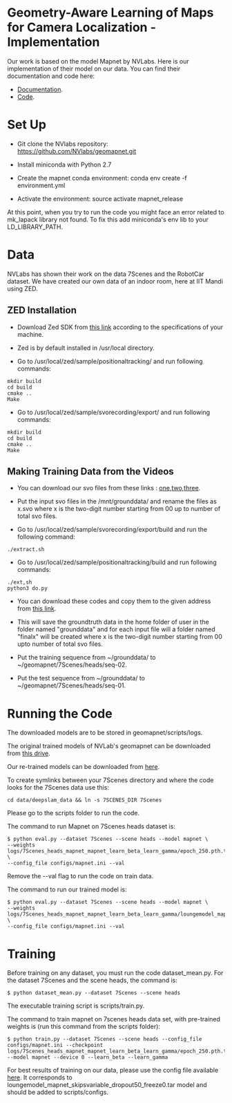 # Geometry-Aware Learning of Maps for Camera Localization - Implementation

Our work is based on the model Mapnet by NVLabs. Here is our implementation of their model on our data. You can find their documentation and code here: 
- [Documentation](https://arxiv.org/abs/1712.03342).
- [Code](https://github.com/NVlabs/geomapnet).

# Set Up
- Git clone the NVlabs repository: https://github.com/NVlabs/geomapnet.git 

- Install miniconda with Python 2.7 

- Create the mapnet conda environment: conda env create -f environment.yml 

- Activate the environment: source activate mapnet_release 

At this point, when you try to run the code you might face an error related to mk_lapack library not found. To fix this add miniconda's env lib to your LD_LIBRARY_PATH. 

# Data

NVLabs has shown their work on the data 7Scenes and the RobotCar dataset. We have created our own data of an indoor room, here at IIT Mandi using ZED.

## ZED Installation
- Download Zed SDK from [this link](https://www.stereolabs.com/developers/release/2.4/#sdkdownloads_anchor) according to the specifications of your machine. 

- Zed is by default installed in /usr/local directory.

- Go to /usr/local/zed/sample/positionaltracking/ and run following commands: 
```
mkdir build 
cd build 
cmake .. 
Make
``` 

- Go to /usr/local/zed/sample/svorecording/export/ and run following commands: 

```
mkdir build
cd build
cmake ..
Make
```
## Making Training Data from the Videos
- You can download our svo files from these links : [one](https://cloud.iitmandi.ac.in/d/f05c0fd62b/),[two](https://cloud.iitmandi.ac.in/d/749976caa4/),[three](https://cloud.iitmandi.ac.in/d/39c9af63fc/). 

- Put the input svo files in the /mnt/grounddata/ and rename the files as x.svo where x is the two-digit number starting from 00 up to number of total svo files. 

- Go to /usr/local/zed/sample/svorecording/export/build and run the following command: 

```
./extract.sh 
```

- Go to /usr/local/zed/sample/positionaltracking/build and run following commands: 

```
./ext,sh
python3 do.py
```

- You can download these codes and copy them to the given address from [this link](https://cloud.iitmandi.ac.in/d/e8a33a5266/). 

- This will save the groundtruth data in the home folder of user in the folder named  "grounddata" and for each input file will a folder named "finalx" will be created where x is the two-digit number starting from 00 upto number of total svo files. 

- Put the training sequence from ~/grounddata/ to ~/geomapnet/7Scenes/heads/seq-02.

- Put the test sequence from ~/grounddata/ to ~/geomapnet/7Scenes/heads/seq-01.

# Running the Code

The downloaded models are to be stored in geomapnet/scripts/logs. 

The original trained models of NVLab's geomapnet can be downloaded from [this drive](https://drive.google.com/drive/folders/1J2QG_nHrRTKcDf9CGXRK9MWH1h-GuMLy). 

Our re-trained models can be downloaded from [here](https://cloud.iitmandi.ac.in/d/55996b1903/). 

To create symlinks between your 7Scenes directory and where the code looks for the 7Scenes data use this: 

```
cd data/deepslam_data && ln -s 7SCENES_DIR 7Scenes
```

Please go to the scripts folder to run the code. 

The command to run Mapnet on 7Scenes heads dataset is:

```
$ python eval.py --dataset 7Scenes --scene heads --model mapnet \
--weights logs/7Scenes_heads_mapnet_mapnet_learn_beta_learn_gamma/epoch_250.pth.tar \
--config_file configs/mapnet.ini --val 
```

Remove the --val flag to run the code on train data. 

The command to run our trained model is: 
```
$ python eval.py --dataset 7Scenes --scene heads --model mapnet \ 
--weights logs/7Scenes_heads_mapnet_mapnet_learn_beta_learn_gamma/loungemodel_mapnet_skips15_freeze0.tar \ 
--config_file configs/mapnet.ini --val 
```

# Training

Before training on any dataset, you must run the code dataset_mean.py. For the dataset 7Scenes and the scene heads, the command is: 

```
$ python dataset_mean.py --dataset 7Scenes --scene heads 
```

The executable training script is scripts/train.py. 

The command to train mapnet on 7scenes heads data set, with pre-trained weights is (run this command from the scripts folder): 

```
$ python train.py --dataset 7Scenes --scene heads --config_file configs/mapnet.ini --checkpoint logs/7Scenes_heads_mapnet_mapnet_learn_beta_learn_gamma/epoch_250.pth.tar --model mapnet --device 0 --learn_beta --learn_gamma 
``` 

For best results of training on our data, please use the config file available [here](https://cloud.iitmandi.ac.in/d/e8a33a5266/). It corresponds to loungemodel_mapnet_skipsvariable_dropout50_freeze0.tar model and should be added to scripts/configs. 
